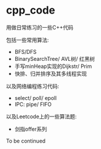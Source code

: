 # cpp_code  
用做日常练习的一些C++代码    

包括一些常用算法:
- BFS/DFS 
- BinarySearchTree/ AVL树/ 红黑树  
- 手写minHeap实现的Dijkstr/ Prim  
- 快排、归并排序及其多线程实现

以及网络编程练习代码:
- select/ poll/ epoll
- IPC: pipe/ FIFO

以及Leetcode上的一些算法题:
- 剑指offer系列

To be continued
